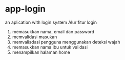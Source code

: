 # app-login
an aplication with login system
Alur fitur login
1. memasukkan nama, email dan password
2. memvalidasi masukan
3. memvalisdasi pengguna menggunakan deteksi wajah
4. memasukkan nama ibu untuk validasi
5. menampilkan halaman home

